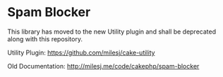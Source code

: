 # Spam Blocker #

This library has moved to the new Utility plugin and shall be deprecated along with this repository.

Utility Plugin: https://github.com/milesj/cake-utility

Old Documentation: http://milesj.me/code/cakephp/spam-blocker
